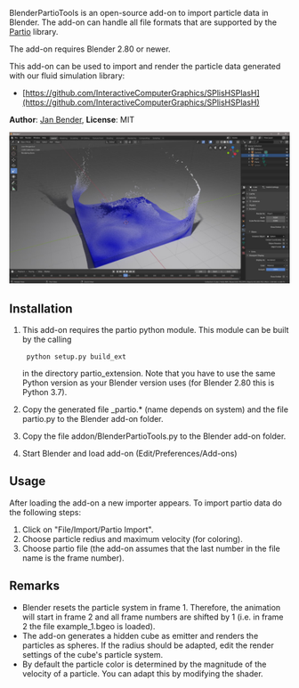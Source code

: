 BlenderPartioTools is an open-source add-on to import particle data in Blender. The add-on can handle all file formats that are supported by the [Partio](https://www.disneyanimation.com/technology/partio.html) library.

The add-on requires Blender 2.80 or newer.

This add-on can be used to import and render the particle data generated with our fluid simulation library:
- [https://github.com/InteractiveComputerGraphics/SPlisHSPlasH](https://github.com/InteractiveComputerGraphics/SPlisHSPlasH)

**Author**: [Jan Bender](http://www.interactive-graphics.de), **License**: MIT

![](screenshots/BlenderPartioTools.jpg)

## Installation

1. This add-on requires the partio python module. This module can be built by the calling

		python setup.py build_ext
    
	in the directory partio_extension. Note that you have to use the same Python version as your Blender version uses (for Blender 2.80 this is Python 3.7).
    
2. Copy the generated file _partio.* (name depends on system) and the file partio.py to the Blender add-on folder.

3. Copy the file addon/BlenderPartioTools.py to the Blender add-on folder.

4. Start Blender and load add-on (Edit/Preferences/Add-ons)

## Usage

After loading the add-on a new importer appears. To import partio data do the following steps:

1. Click on "File/Import/Partio Import".
2. Choose particle redius and maximum velocity (for coloring).
3. Choose partio file (the add-on assumes that the last number in the file name is the frame number).

## Remarks

* Blender resets the particle system in frame 1. Therefore, the animation will start in frame 2 and all frame numbers are shifted by 1 (i.e. in frame 2 the file example_1.bgeo is loaded).
* The add-on generates a hidden cube as emitter and renders the particles as spheres. If the radius should be adapted, edit the render settings of the cube's particle system.
* By default the particle color is determined by the magnitude of the velocity of a particle. You can adapt this by modifying the shader.
